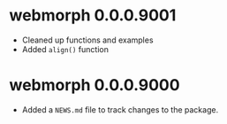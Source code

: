 # webmorph 0.0.0.9001

* Cleaned up functions and examples
* Added `align()` function

# webmorph 0.0.0.9000

* Added a `NEWS.md` file to track changes to the package.
